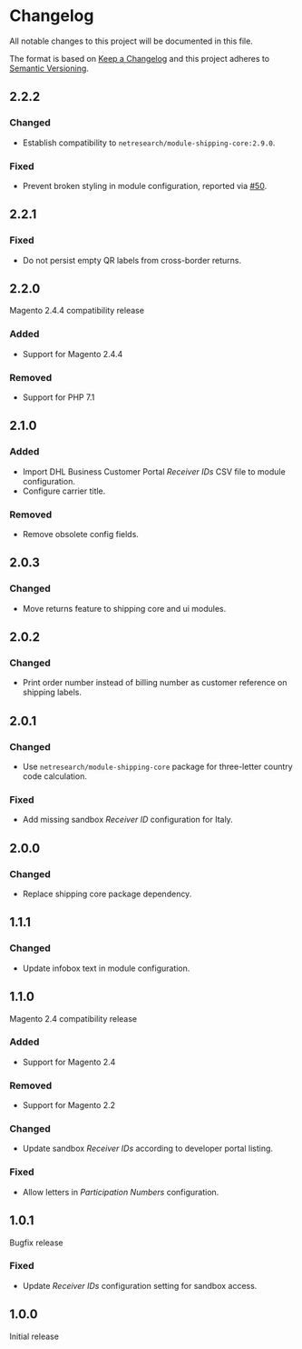 # Changelog
All notable changes to this project will be documented in this file.

The format is based on [Keep a Changelog](http://keepachangelog.com/en/1.0.0/)
and this project adheres to [Semantic Versioning](http://semver.org/spec/v2.0.0.html).

## 2.2.2

### Changed

- Establish compatibility to `netresearch/module-shipping-core:2.9.0`.

### Fixed

- Prevent broken styling in module configuration, reported via [#50](https://github.com/netresearch/dhl-shipping-m2/issues/50).

## 2.2.1

### Fixed

- Do not persist empty QR labels from cross-border returns.

## 2.2.0

Magento 2.4.4 compatibility release

### Added

- Support for Magento 2.4.4

### Removed

- Support for PHP 7.1

## 2.1.0

### Added

- Import DHL Business Customer Portal _Receiver IDs_ CSV file to module configuration.
- Configure carrier title.

### Removed

- Remove obsolete config fields.

## 2.0.3

### Changed

- Move returns feature to shipping core and ui modules.

## 2.0.2

### Changed

- Print order number instead of billing number as customer reference on shipping labels.

## 2.0.1

### Changed

- Use `netresearch/module-shipping-core` package for three-letter country code calculation.

### Fixed

- Add missing sandbox _Receiver ID_ configuration for Italy.

## 2.0.0

### Changed

- Replace shipping core package dependency.

## 1.1.1

### Changed

- Update infobox text in module configuration.

## 1.1.0

Magento 2.4 compatibility release

### Added

- Support for Magento 2.4

### Removed

- Support for Magento 2.2

### Changed

- Update sandbox _Receiver IDs_ according to developer portal listing.

### Fixed

- Allow letters in _Participation Numbers_ configuration.

## 1.0.1

Bugfix release

### Fixed

- Update _Receiver IDs_ configuration setting for sandbox access. 

## 1.0.0

Initial release
